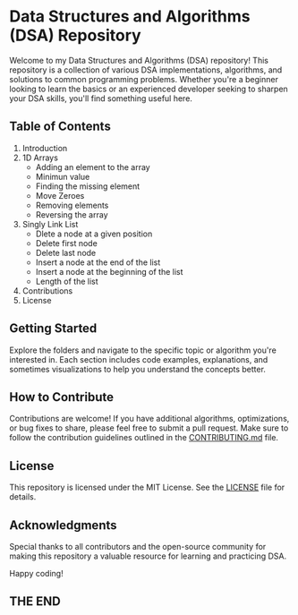# Data Structures and Algorithms (DSA) Repository

Welcome to my Data Structures and Algorithms (DSA) repository! This repository is a collection of various DSA implementations, algorithms, and solutions to common programming problems. Whether you're a beginner looking to learn the basics or an experienced developer seeking to sharpen your DSA skills, you'll find something useful here.

## Table of Contents

1. Introduction
2. 1D Arrays
   - Adding an element to the array
   - Minimun value
   - Finding the missing element
   - Move Zeroes
   - Removing elements
   - Reversing the array
3. Singly Link List
   - Dlete a node at a given position
   - Delete first node
   - Delete last node
   - Insert a node at the end of the list
   - Insert a node at the beginning of the list
   - Length of the list
4. Contributions
5. License

## Getting Started

Explore the folders and navigate to the specific topic or algorithm you're interested in. Each section includes code examples, explanations, and sometimes visualizations to help you understand the concepts better.

## How to Contribute

Contributions are welcome! If you have additional algorithms, optimizations, or bug fixes to share, please feel free to submit a pull request. Make sure to follow the contribution guidelines outlined in the [CONTRIBUTING.md](CONTRIBUTING.md) file.

## License

This repository is licensed under the MIT License. See the [LICENSE](LICENSE) file for details.

## Acknowledgments

Special thanks to all contributors and the open-source community for making this repository a valuable resource for learning and practicing DSA.

Happy coding!

## THE END
